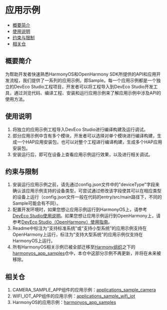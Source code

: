 # 应用示例<a name="ZH-CN_TOPIC_0000001115464207"></a>

-   [概要简介](#section1470103520301)
-   [使用说明](#section17988202503116)
-   [约束与限制](#section18841871178)
-   [相关仓](#section741114082513)

## 概要简介<a name="section1470103520301"></a>

为帮助开发者快速熟悉HarmonyOS和OpenHarmony SDK所提供的API和应用开发流程，我们提供了一系列的应用示例，即Sample。每一个应用示例都是一个独立的DevEco Studio工程项目，开发者可以将工程导入到DevEco Studio开发工具，通过浏览代码、编译工程、安装和运行应用示例来了解应用示例中涉及API的使用方法。

## 使用说明<a name="section17988202503116"></a>

1.  将独立的应用示例工程导入DevEco Studio进行编译构建及运行调试。
2.  部分应用示例中含有多个模块，开发者可以选择对单个模块进行编译构建，生成一个HAP应用安装包，也可以对整个工程进行编译构建，生成多个HAP应用安装包。
3.  安装运行后，即可在设备上查看应用示例运行效果，以及进行相关调试。

## 约束与限制<a name="section18841871178"></a>

1.  安装运行应用示例之前，请先通过config.json文件中的"deviceType"字段来确认该应用示例支持的设备类型，可尝试通过修改该字段使其可以在相应类型的设备上运行（config.json文件一般在代码的entry/src/main路径下，不同的Sample可能会有不同）。
2.  配置开发环境时，如果您想让应用示例运行到HarmonyOS上，请参考[DevEco Studio使用说明](https://developer.harmonyos.com/cn/docs/documentation/doc-guides/tools_overview-0000001053582387)。如果您想让应用示例运行到OpenHarmony上，请参考[DevEco Studio（OpenHarmony）使用指南](https://gitee.com/openharmony/docs/blob/master/zh-cn/application-dev/quick-start/Readme-CN.md)。
3.  Readme中标注为“支持标准系统”或“支持小型系统”的应用示例支持在OpenHarmony上运行，标注为“支持大型系统”的应用示例仅支持在HarmonyOS上运行。
4.  所有HarmonyOS相关示例已被全部迁移至[Harmony组织](https://gitee.com/harmonyos)之下的[harmonyos\_app\_samples](https://gitee.com/harmonyos/harmonyos_app_samples)仓中，本仓中这部分示例不再更新，并将在未来被移除。

## 相关仓<a name="section741114082513"></a>

1.  CAMERA\_SAMPLE\_APP组件的应用示例：[applications\_sample\_camera](https://gitee.com/openharmony/applications_sample_camera/blob/master/README_zh.md)
2.  WIFI\_IOT\_APP组件的应用示例：[applications\_sample\_wifi\_iot](https://gitee.com/openharmony/applications_sample_wifi_iot/blob/master/README_zh.md)
3.  HarmonyOS的应用示例：[harmonyos\_app\_samples](https://gitee.com/harmonyos/harmonyos_app_samples)